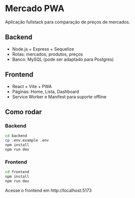 # Mercado PWA

Aplicação fullstack para comparação de preços de mercados.

## Backend
- Node.js + Express + Sequelize
- Rotas: mercados, produtos, preços
- Banco: MySQL (pode ser adaptado para Postgres)

## Frontend
- React + Vite + PWA
- Páginas: Home, Lista, Dashboard
- Service Worker e Manifest para suporte offline

## Como rodar

### Backend
```bash
cd backend
cp .env.example .env
npm install
npm run dev
```

### Frontend
```bash
cd frontend
npm install
npm run dev
```

Acesse o frontend em http://localhost:5173
